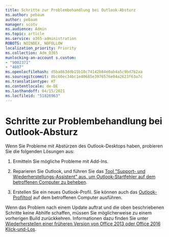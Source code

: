 ```yaml
---
title: Schritte zur Problembehandlung bei Outlook-Absturz
ms.author: pebaum
author: pebaum
manager: scotv
ms.audience: Admin
ms.topic: article
ms.service: o365-administration
ROBOTS: NOINDEX, NOFOLLOW
localization_priority: Priority
ms.collection: Adm_O365
munlocking-an-account s.custom:
- "9002371"
- "4607"
ms.openlocfilehash: d5ba863ddb15b18c74142b84e0ab4a5c9bd7b2aa
ms.sourcegitcommit: 8bc60ec34bc1e40685e3976576e04a2623f63a7c
ms.translationtype: HT
ms.contentlocale: de-DE
ms.lasthandoff: 04/15/2021
ms.locfileid: "51826963"
---
```

# <a name="outlook-crash-troubleshooting-steps"></a>Schritte zur Problembehandlung bei Outlook-Absturz

Wenn Sie Probleme mit Abstürzen des Outlook-Desktops haben, probieren Sie die folgenden Lösungen aus:

1. Ermitteln Sie mögliche Probleme mit Add-Ins.

2. Reparieren Sie Outlook, und führen Sie das [Tool "Support- und Wiederherstellungs-Assistent" aus, um Outlook-Startfehler auf dem betroffenen Computer zu beheben](https://aka.ms/SaRA-OutlookWontStart).

3. Erstellen Sie ein neues Outlook-Profil. Sie können auch das [Outlook-Profiltool](https://aka.ms/SaRA-OutlookSetupProfile) auf dem betroffenen Computer ausführen.

Wenn das Problem nach einem Update auftrat und die oben beschriebenen Schritte keine Abhilfe schaffen, müssen Sie möglicherweise zu einem vorherigen Build zurückkehren. Informationen dazu finden Sie unter [Wiederherstellen einer früheren Version von Office 2013 oder Office 2016 Klick-und-Los](https://support.microsoft.com/help/2770432).
